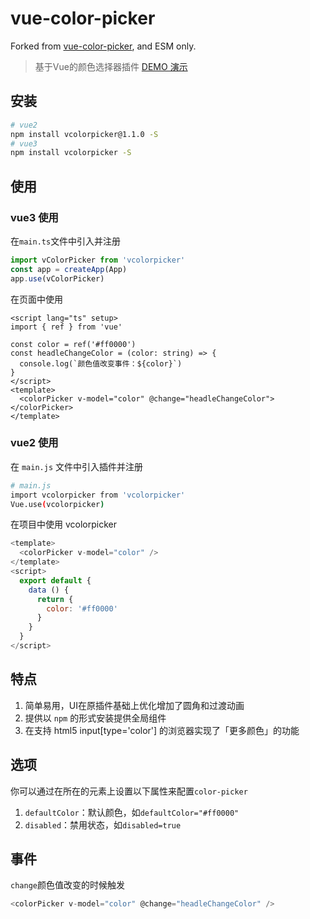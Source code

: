 # vue-color-picker

Forked from [vue-color-picker](https://github.com/zuley/vue-color-picker), and ESM only.

> 基于Vue的颜色选择器插件
[DEMO 演示](http://vue-color-picker.rxshc.com/)

## 安装

``` bash
# vue2
npm install vcolorpicker@1.1.0 -S
# vue3
npm install vcolorpicker -S
```
## 使用
### vue3 使用
在`main.ts`文件中引入并注册
```ts
import vColorPicker from 'vcolorpicker'
const app = createApp(App)
app.use(vColorPicker)
```
在页面中使用
```vue
<script lang="ts" setup>
import { ref } from 'vue'

const color = ref('#ff0000')
const headleChangeColor = (color: string) => {
  console.log(`颜色值改变事件：${color}`)
}
</script>
<template>
  <colorPicker v-model="color" @change="headleChangeColor"></colorPicker>
</template>
```


### vue2 使用
在 `main.js` 文件中引入插件并注册

``` bash
# main.js
import vcolorpicker from 'vcolorpicker'
Vue.use(vcolorpicker)
```

在项目中使用 vcolorpicker

```js
<template>
  <colorPicker v-model="color" />
</template>
<script>
  export default {
    data () {
      return {
        color: '#ff0000'
      }
    }
  }
</script>
```

## 特点
1. 简单易用，UI在原插件基础上优化增加了圆角和过渡动画
2. 提供以 `npm` 的形式安装提供全局组件
3. 在支持 html5 input[type='color'] 的浏览器实现了「更多颜色」的功能

## 选项
你可以通过在所在的元素上设置以下属性来配置`color-picker`
1. `defaultColor`：默认颜色，如`defaultColor="#ff0000"`
2. `disabled`：禁用状态，如`disabled=true`

## 事件
`change`颜色值改变的时候触发

``` js
<colorPicker v-model="color" @change="headleChangeColor" />
```
